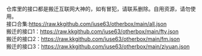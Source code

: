 仓库里的接口都是搬迁互联网大神的，如有冒犯，请联系删除。自用资源，请勿使用。<br>
接口合集:https://raw.kkgithub.com/iuse63/otherbox/main/all.json<br>
搬迁的接口1：https://raw.kkgithub.com/iuse63/otherbox/main/fty.json<br>
搬迁的接口2：https://raw.kkgithub.com/iuse63/otherbox/main/fm.json<br>
搬迁的接口3：https://raw.kkgithub.com/iuse63/otherbox/main/ziyuan.json<br>



